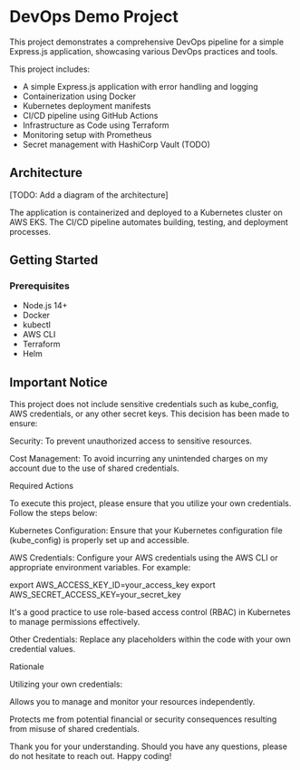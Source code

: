 # DevOps Demo Project

This project demonstrates a comprehensive DevOps pipeline for a simple Express.js application, showcasing various DevOps practices and tools.


This project includes:

- A simple Express.js application with error handling and logging
- Containerization using Docker
- Kubernetes deployment manifests
- CI/CD pipeline using GitHub Actions
- Infrastructure as Code using Terraform
- Monitoring setup with Prometheus
- Secret management with HashiCorp Vault (TODO)

## Architecture

[TODO: Add a diagram of the architecture]

The application is containerized and deployed to a Kubernetes cluster on AWS EKS. The CI/CD pipeline automates building, testing, and deployment processes.

## Getting Started

### Prerequisites

- Node.js 14+
- Docker
- kubectl
- AWS CLI
- Terraform
- Helm

## Important Notice

This project does not include sensitive credentials such as kube_config, AWS credentials, or any other secret keys. This decision has been made to ensure:

Security: To prevent unauthorized access to sensitive resources.

Cost Management: To avoid incurring any unintended charges on my account due to the use of shared credentials.

Required Actions

To execute this project, please ensure that you utilize your own credentials. Follow the steps below:

Kubernetes Configuration: Ensure that your Kubernetes configuration file (kube_config) is properly set up and accessible.

AWS Credentials: Configure your AWS credentials using the AWS CLI or appropriate environment variables. For example:

export AWS_ACCESS_KEY_ID=your_access_key
export AWS_SECRET_ACCESS_KEY=your_secret_key

It's a good practice to use role-based access control (RBAC) in Kubernetes to manage permissions effectively.

Other Credentials: Replace any placeholders within the code with your own credential values.

Rationale

Utilizing your own credentials:

Allows you to manage and monitor your resources independently.

Protects me from potential financial or security consequences resulting from misuse of shared credentials.

Thank you for your understanding. Should you have any questions, please do not hesitate to reach out. Happy coding!


